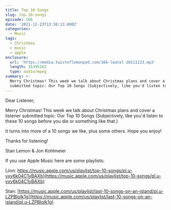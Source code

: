 ```yaml
---
title: Top 10 Songs
slug: top-10-songs
episode: 166
date: '2021-12-23T13:30:13.000Z'
categories:
  - Music
tags:
  - Christmas
  - music
  - apple
enclosure:
  url: 'https://media.twistoflemonpod.com/166-lwatol-20211223.mp3'
  length: 35395182
  type: audio/mpeg
summary: >-
  Merry Christmas! This week we talk about Christmas plans and cover a listener
  submitted topic: Our Top 10 Songs (Subjectively, like you'd listen to these
---
```


Dear Listener,

Merry Christmas! This week we talk about Christmas plans and cover a listener submitted topic: Our Top 10 Songs (Subjectively, like you'd listen to these 10 songs before you die or something like that.)

It turns into more of a 10 songs we like, plus some others. Hope you enjoy!

Thanks for listening!

Stan Lemon & Jon Kohlmeier

If you use Apple Music here are some playlists:

[Jon: https://music.apple.com/us/playlist/top-10-songs/pl.u-vxy6k04C1yBAXb](https://music.apple.com/us/playlist/top-10-songs/pl.u-vxy6k04C1yBAXb)

Stan: [https://music.apple.com/us/playlist/last-10-songs-on-an-island/pl.u-LZPBIolk1g](https://music.apple.com/us/playlist/last-10-songs-on-an-island/pl.u-LZPBIolk1g)

